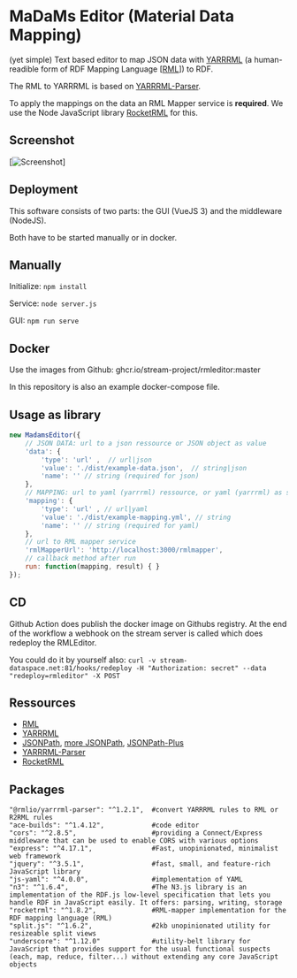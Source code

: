 # MaDaMs Editor (**Ma**terial **Da**ta **M**apping)

(yet simple) Text based editor to map JSON data with [YARRRML](http://rml.io/yarrrml/) (a human-readible form of RDF Mapping Language [[RML](https://rml.io/specs/rml/)]) to RDF.

The RML to YARRRML is based on [YARRRML-Parser](https://github.com/RMLio/yarrrml-parser).

To apply the mappings on the data an RML Mapper service is **required**. We use the Node JavaScript library [RocketRML](https://github.com/semantifyit/RocketRML) for this.

## Screenshot

[![Screenshot](./screenshot.png)]

## Deployment

This software consists of two parts: the GUI (VueJS 3) and the middleware (NodeJS).

Both have to be started manually or in docker.

## Manually

Initialize:
`npm install`

Service:
`node server.js`

GUI:
`npm run serve`

## Docker

Use the images from Github: ghcr.io/stream-project/rmleditor:master

In this repository is also an example docker-compose file.

## Usage as library

```js
new MadamsEditor({
    // JSON DATA: url to a json ressource or JSON object as value
    'data': {
        'type': 'url' ,  // url|json
        'value': './dist/example-data.json',  // string|json
        'name': '' // string (required for json)
    },
    // MAPPING: url to yaml (yarrrml) ressource, or yaml (yarrrml) as string
    'mapping': {
        'type': 'url' , // url|yaml
        'value': './dist/example-mapping.yml', // string
        'name': '' // string (required for yaml)
    },
    // url to RML mapper service
    'rmlMapperUrl': 'http://localhost:3000/rmlmapper',
    // callback method after run
    run: function(mapping, result) { }
});
```

## CD

Github Action does publish the docker image on Githubs registry. At the end of the workflow a webhook on the stream server is called which does redeploy the RMLEditor.

You could do it by yourself also:
`curl -v stream-dataspace.net:81/hooks/redeploy -H "Authorization: secret" --data "redeploy=rmleditor" -X POST`

## Ressources

- [RML](https://rml.io/specs/rml/)
- [YARRRML](https://rml.io/yarrrml/spec/)
- [JSONPath](https://goessner.net/articles/JsonPath/index.html), [more JSONPath](https://gregsdennis.github.io/Manatee.Json/usage/path.html), [JSONPath-Plus](https://github.com/JSONPath-Plus/JSONPath)
- [YARRRML-Parser](https://github.com/RMLio/yarrrml-parser)
- [RocketRML](https://github.com/semantifyit/RocketRML)

## Packages

```
"@rmlio/yarrrml-parser": "^1.2.1",  #convert YARRRML rules to RML or R2RML rules
"ace-builds": "^1.4.12",            #code editor
"cors": "^2.8.5",                   #providing a Connect/Express middleware that can be used to enable CORS with various options
"express": "^4.17.1",               #Fast, unopinionated, minimalist web framework
"jquery": "^3.5.1",                 #fast, small, and feature-rich JavaScript library
"js-yaml": "^4.0.0",                #implementation of YAML
"n3": "^1.6.4",                     #The N3.js library is an implementation of the RDF.js low-level specification that lets you handle RDF in JavaScript easily. It offers: parsing, writing, storage
"rocketrml": "^1.8.2",              #RML-mapper implementation for the RDF mapping language (RML)
"split.js": "^1.6.2",               #2kb unopinionated utility for resizeable split views
"underscore": "^1.12.0"             #utility-belt library for JavaScript that provides support for the usual functional suspects (each, map, reduce, filter...) without extending any core JavaScript objects
```
